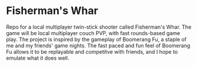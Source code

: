 # Fisherman's Whar

Repo for a local multiplayer twin-stick shooter called Fisherman's Whar. The game will be local multiplayer couch PVP, with fast rounds-based game play. The project is inspired by the gameplay of Boomerang Fu, a staple of me and my friends' game nights. The fast paced and fun feel of Boomerang Fu allows it to be replayable and competitve with friends, and I hope to emulate what it does well.

